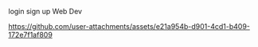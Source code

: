 login sign up Web Dev

https://github.com/user-attachments/assets/e21a954b-d901-4cd1-b409-172e7f1af809
